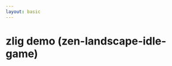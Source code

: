 ```yaml
---
layout: basic
---
```


# zlig demo (zen-landscape-idle-game)

<WindowWrapper max-height background="#E1F4FF">
  <ZligIframe url="" />
</WindowWrapper>
